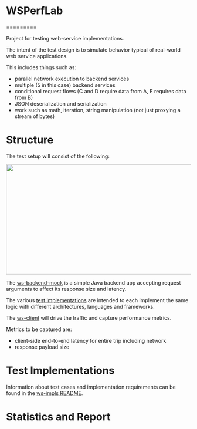 # WSPerfLab
=========

Project for testing web-service implementations.

The intent of the test design is to simulate behavior typical of real-world web service applications.

This includes things such as:

- parallel network execution to backend services
- multiple (5 in this case) backend services
- conditional request flows (C and D require data from A, E requires data from B)
- JSON deserialization and serialization
- work such as math, iteration, string manipulation (not just proxying a stream of bytes)

# Structure

The test setup will consist of the following:

<img src="https://raw.github.com/wiki/benjchristensen/WSPerfLab/images/overview.png" width="860" height="300">

The <a href="WSPerfLab/tree/master/ws-backend-mock">ws-backend-mock</a> is a simple Java backend app accepting request arguments to affect its response size and latency.

The various <a href="WSPerfLab/tree/master/ws-impls">test implementations</a> are intended to each implement the same logic with different architectures, languages and frameworks.

The <a href="WSPerfLab/tree/master/ws-client">ws-client</a> will drive the traffic and capture performance metrics.

Metrics to be captured are:

- client-side end-to-end latency for entire trip including network
- response payload size

# Test Implementations

Information about test cases and implementation requirements can be found in the <a href="WSPerfLab/tree/master/ws-impls">ws-impls README</a>.


# Statistics and Report

